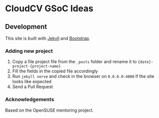 # CloudCV GSoC Ideas

## Development
This site is built with [Jekyll](https://github.com/jekyll/jekyll) and [Bootstrap](https://github.com/twbs/bootstrap).

### Adding new project
1. Copy a file project file from the ``_posts`` folder and rename it to ``{date}-project-{project-name}``
2. Fill the fields in the copied file accordingly
3. Run ``jekyll serve`` and check in the browser on ``0.0.0.0:4000`` if the site looks like expected
4. Send a Pull Request

### Acknowledgements
Based on the OpenSUSE mentoring project.